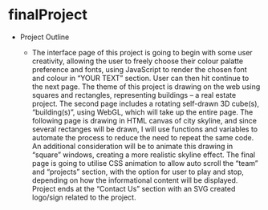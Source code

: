 # finalProject

* Project Outline

    * The interface page of this project is going to begin with some user creativity, allowing the user to freely choose their colour palatte preference and fonts, using JavaScript to render the chosen font and colour in “YOUR TEXT” section. User can then hit continue to the next page. The theme of this project is drawing on the web using squares and rectangles, representing buildings – a real estate project. The second page includes a rotating self-drawn 3D cube(s), “building(s)”, using WebGL, which will take up the entire page. The following page is drawing in HTML canvas of city skyline, and since several rectanges will be drawn, I will use functions and variables to automate the process to reduce the need to repeat the same code. An additional consideration will be to animate this drawing in “square” windows, creating a more realistic skyline effect. The final page is going to utilise CSS animation to allow auto scroll the “team” and “projects” section, with the option for user to play and stop, depending on how the informational content will be displayed. Project ends at the “Contact Us” section with an SVG created logo/sign related to the project.  

